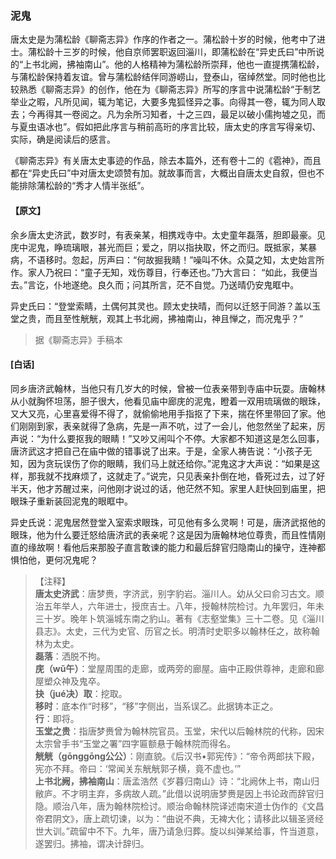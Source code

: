 <script type="text/javascript">
    var head = document.getElementsByTagName('head')[0];
    cssURL = '/public/liao.css';
    linkTag = document.createElement('link');
    linkTag.href = cssURL;
    linkTag.setAttribute('type','text/css');
    linkTag.setAttribute('rel','stylesheet');
    head.appendChild(linkTag);
</script>
### 泥鬼

唐太史是为蒲松龄《聊斋志异》作序的作者之一。蒲松龄十岁的时候，他考中了进士。蒲松龄十三岁的时候，他自京师罢职返回淄川，即蒲松龄在“异史氏曰”中所说的“上书北阙，拂袖南山”。他的人格精神为蒲松龄所崇拜，他也一直提携蒲松龄，与蒲松龄保持着友谊。曾与蒲松龄结伴同游崂山，登泰山，宿绰然堂。同时他也比较熟悉《聊斋志异》的创作，他在为《聊斋志异》所写的序言中说蒲松龄“于制艺举业之暇，凡所见闻，辄为笔记，大要多鬼狐怪异之事。向得其一卷，辄为同人取去；今再得其一卷阅之。凡为余所习知者，十之三四，最足以破小儒拘墟之见，而与夏虫语冰也”。假如把此序言与稍前高珩的序言比较，唐太史的序言写得亲切、实际，确是阅读后的感言。

《聊斋志异》有关唐太史事迹的作品，除去本篇外，还有卷十二的《雹神》，而且都在“异史氏曰”中对唐太史颂赞有加。就故事而言，大概出自唐太史自叙，但也不能排除蒲松龄的“秀才人情半张纸”。

#### 【原文】
<section>
余乡唐太史济武，数岁时，有表亲某，相携戏寺中。太史童年磊落，胆即最豪。见庑中泥鬼，睁琉璃眼，甚光而巨；爱之，阴以指抉取，怀之而归。既抵家，某暴病，不语移时。忽起，厉声曰：“何故掘我睛！”噪叫不休。众莫之知，太史始言所作。家人乃祝曰：“童子无知，戏伤尊目，行奉还也。”乃大言曰：
“如此，我便当去。”言讫，仆地遂绝。良久而；问其所言，茫不自觉。乃送晴仍安鬼眶中。

异史氏曰：“登堂索睛，土偶何其灵也。顾太史抉晴，而何以迁怒于同游？盖以玉堂之贵，而且至性觥觥，观其上书北阙，拂袖南山，神且惮之，而况鬼乎？”

</section>

> 据《聊斋志异》手稿本

#### [白话]
<aside>

同乡唐济武翰林，当他只有几岁大的时候，曾被一位表亲带到寺庙中玩耍。唐翰林从小就胸怀坦荡，胆子很大，他看见庙中廊庑的泥鬼，瞪着一双用琉璃做的眼珠，又大又亮，心里喜爱得不得了，就偷偷地用手指抠了下来，揣在怀里带回了家。他们刚刚到家，表亲就得了急病，先是一声不吭，过了一会儿，他忽然坐了起来，厉声说：“为什么要抠我的眼睛！”又吵又闹叫个不停。大家都不知道这是怎么回事，唐济武这才把自己在庙中做的错事说了出来。于是，全家人祷告说：“小孩子无知，因为贪玩误伤了你的眼睛，我们马上就还给你。”泥鬼这才大声说：“如果是这样，那我就不找麻烦了，这就走了。”说完，只见表亲扑倒在地，昏死过去，过了好半天，他才苏醒过来，问他刚才说过的话，他茫然不知。家里人赶快回到庙里，把眼珠子重新装回泥鬼的眼眶中。

异史氏说：泥鬼居然登堂入室索求眼珠，可见他有多么灵啊！可是，唐济武抠他的眼珠，他为什么要迁怒给唐济武的表亲呢？这是因为唐翰林地位尊贵，而且性情刚直的缘故啊！看他后来那股子直言敢谏的能力和最后辞官归隐南山的操守，连神都惧怕他，更何况鬼呢？

</aside>

> 【注释】  
<b>唐太史济武</b>：唐梦赉，字济武，别字豹岩。淄川人。幼从父曰俞习古文。顺治五年举人，六年进士，授庶吉士。八年，授翰林院检讨。九年罢归，年未三十岁。晚年卜筑淄城东南之豹山。著有《志壑堂集》三十二卷。见《淄川县志》。太史，三代为史官、历官之长。明清时史职多以翰林任之，故称翰林为太史。  
<b>磊落</b>：洒脱不拘。  
<b>庑（wǔ午）</b>：堂屋周围的走廊，或两旁的廊屋。庙中正殿供尊神，走廊和廊屋塑众神及鬼卒。  
<b>抉（jué决）取</b>：挖取。  
<b>移时</b>：底本作“时移”，“移”字侧出，当系误乙。此据铸本正之。  
<b>行</b>：即将。  
<b>玉堂之贵</b>：指唐梦赉曾为翰林院官员。玉堂，宋代以后翰林院的代称，因宋太宗曾手书“玉堂之署”四字匾额悬于翰林院而得名。  
<b>觥觥（gōnggōng公公）</b>：刚直貌。《后汉书•郭宪传》：“帝令两郎扶下殿，宪亦不拜。帝曰：‘常闻关东觥觥郭子横，竟不虚也。’”  
<b>上书北阙，拂袖南山</b>：唐孟浩然《岁暮归南山》诗：“北阙休上书，南山归敝庐。不才明主弃，多病故人疏。”此借以说明唐梦赉是因上书论政而辞官归隐。顺治八年，唐为翰林院检讨。顺治命翰林院译述南宋道士伪作的《文昌帝君阴文》，唐上疏切谏，以为：“曲说不典，无裨大化；请移此以辑圣贤经世大训。”疏留中不下。九年，唐乃请急归葬。旋以纠弹某给事，忤当道意，遂罢归。拂袖，谓决计辞归。  
